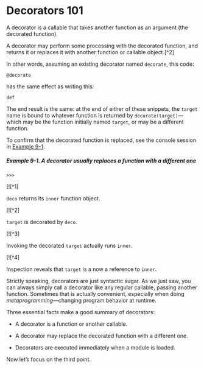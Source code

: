 # Decorators 101

A decorator is a callable that takes another function as an argument (the decorated function).

A decorator may perform some processing with the decorated function, and returns it or replaces it with another function or callable object.[^2]

In other words, assuming an existing decorator named `decorate`, this code:

```
@decorate
```

has the same effect as writing this:

```
def
```

The end result is the same: at the end of either of these snippets, the `target` name is bound to whatever function is returned by `decorate(target)`—which may be the function initially named `target`, or may be a different function.

To confirm that the decorated function is replaced, see the console session in [Example 9-1](#decorator_replaces).

##### Example 9-1. A decorator usually replaces a function with a different one

```
>>> 
```

[![^1]

`deco` returns its `inner` function object.

[![^2]

`target` is decorated by `deco`.

[![^3]

Invoking the decorated `target` actually runs `inner`.

[![^4]

Inspection reveals that `target` is a now a reference to `inner`.

Strictly speaking, decorators are just syntactic sugar. As we just saw, you can always simply call a decorator like any regular callable, passing another function. Sometimes that is actually convenient, especially when doing _metaprogramming_—changing program behavior at runtime.

Three essential facts make a good summary of decorators:

- A decorator is a function or another callable.
    
- A decorator may replace the decorated function with a different one.
    
- Decorators are executed immediately when a module is loaded.
    

Now let’s focus on the third point.